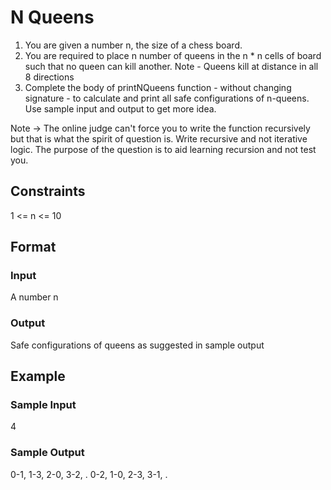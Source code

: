 # N Queens

1. You are given a number n, the size of a chess board.
2. You are required to place n number of queens in the n * n cells of board such that no queen can kill another.
Note - Queens kill at distance in all 8 directions
3. Complete the body of printNQueens function - without changing signature - to calculate and print all safe configurations of n-queens. Use sample input and output to get more idea.

Note -> The online judge can't force you to write the function recursively but that is what the spirit of question is. Write recursive and not iterative logic. The purpose of the question is to aid learning recursion and not test you.

## Constraints
1 <= n <= 10

## Format
### Input
A number n

### Output
Safe configurations of queens as suggested in sample output

## Example
### Sample Input
4

### Sample Output
0-1, 1-3, 2-0, 3-2, .
0-2, 1-0, 2-3, 3-1, .

